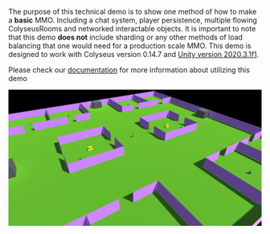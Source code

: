 The purpose of this technical demo is to show one method of how to make a **basic** MMO. Including a chat system, player persistence, multiple flowing ColyseusRooms and networked interactable objects. It is important to note that this demo **does not** include sharding or any other methods of load balancing that one would need for a production scale MMO. This demo is designed to work with Colyseus version 0.14.7 and [Unity version 2020.3.1f1](https://unity3d.com/unity/qa/lts-releases).

Please check our [documentation](https://docs.colyseus.io/demo/mmo/) for more information about utilizing this demo

![Screenshot](screenshot.PNG)
